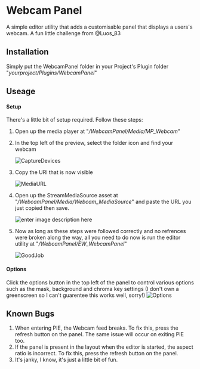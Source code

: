 # Webcam Panel
A simple editor utility that adds a customisable panel that displays a users's webcam. A fun little challenge from @Luos_83

## Installation
Simply put the WebcamPanel folder in your Project's Plugin folder "*yourproject/Plugins/WebcamPanel*"

## Useage
#### Setup
There's a little bit of setup required. Follow these steps:


 1. Open up the media player at "*/WebcamPanel/Media/MP_Webcam*"
 2. In the top left of the preview, select the folder icon and find your webcam 

      ![CaptureDevices](https://i.imgur.com/YXcBAKb.png)
 3. Copy the URl that is now visible

      ![MediaURL](https://i.imgur.com/GZq6Gom.png)
 4. Open up the StreamMediaSource asset at "*/WebcamPanel/Media/Webcam_MediaSource*" and paste the URL you just copied then save.

      ![enter image description here](https://imgur.com/9ZnYDKq.png)
 5. Now as long as these steps were followed correctly and no refrences were broken along the way, all you need to do now is run the editor utility at "*/WebcamPanel/EW_WebcamPanel*"

      ![GoodJob](https://imgur.com/HCTGT5B.png)

#### Options
Click the options button in the top left of the panel to control various options such as the mask, background and chroma key settings (I don't own a greenscreen so I can't guarentee this works well, sorry!)
![Options](https://imgur.com/8jWNbJa.png)



## Known Bugs

1. When entering PIE, the Webcam feed breaks. To fix this, press the refresh button on the panel. The same issue will occur on exiting PIE too. 
2. If the panel is present in the layout when the editor is started, the aspect ratio is incorrect. To fix this, press the refresh button on the panel.
3. It's janky, I know, it's just a little bit of fun.
